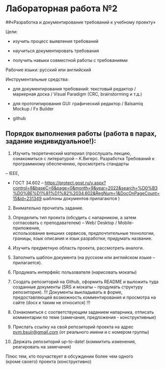 # Лабораторная	работа	№2

##«Разработка	и	документирование	требований	к	учебному	проекту»

Цели:	

- изучить	процесс	выявления	требований

- научиться	документировать	требования

- получить	навыки	совместной	работы	с	требованиями

Рабочие	языки:	русский	или	английский

Инструментальные	средства:

- для	документирования	требований:	текстовый	редактор /	
маркерная	доска	/	Visual	Paradigm	(CRC,	brainstorming	и	т.д.)

- для	прототипирования	GUI:	графический	редактор	/	Balsamiq	
Mockup	/	Fx	Builder

- github

## Порядок	выполнения	работы	(работа	в	парах,	задание	индивидуальное!):

1. Изучить	теоретический	материал	(прослушать	лекцию,	
ознакомиться	с	литературой – К.Вигерс. Разработка	Требований	к	
программному	обеспечению,	просмотреть	стандарты	

– IEEE, 

- ГОСТ 34.602	– https://protect.gost.ru/v.aspx?control=8&baseC=6&page=0&month=9&year=2022&search=%D0%B3%D0%BE%D1%81%D1%82%2034.602&RegNum=1&DocOnPageCount=15&id=231349
шаблоны	документов	прилагаются )

2. Внимательно	прочитать	задание.

3. Определить	тип	проекта	(обсудить	с	напарником,	а	затем	
согласовать	с	преподавателем)	– Web/	Desktop	/	Mobile-приложение,	
использование	внешних	сервисов,	предпочтительные	технологии,	
границы,	язык	описания	и	язык	разработки;	придумать	название.

4. Изучить	предметную	область	проекта,	рассмотреть	аналоги.	

5. Заполнить	шаблон	документа	(на	русском	или	английском	языке	–
прилагается).	

6. Продумать	интерфейс	пользователя	(нарисовать	мокапы)

7. Создать	репозиторий	на	Github,	оформить	README и	выложить	туда	
созданные	документы (SRS и	мокапы – продумать	структуру
репозитория). !!! Документы	выкладывать	в	форме,	
предоставляющей	возможность	комментирования	и	просмотра	на	
сайте	(docx	к	таким	не	относится) !!!

8. Ознакомиться	с	соответствующим	заданием	напарника,	отписать	
комментарии	по	теме	(замечания,	предложения	- конструктивные)

9. Прислать	ссылку	на	свой	репозиторий	проекта на	адрес	
pvm.bsuir@gmail.com (от	реального	имени	и	с	номером	группы)

10. Держать	репозиторий	up-to-date! (коммитить	изменения,	
реагировать	на	замечания)

Плюс	тем,	кто	поучаствует	в	обсуждении	более	чем	одного	
(кроме	своего) проекта	(конструктивно)
